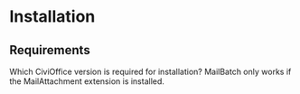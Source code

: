 # Installation

## Requirements

Which CiviOffice version is required for installation?
MailBatch only works if the MailAttachment extension is installed.
